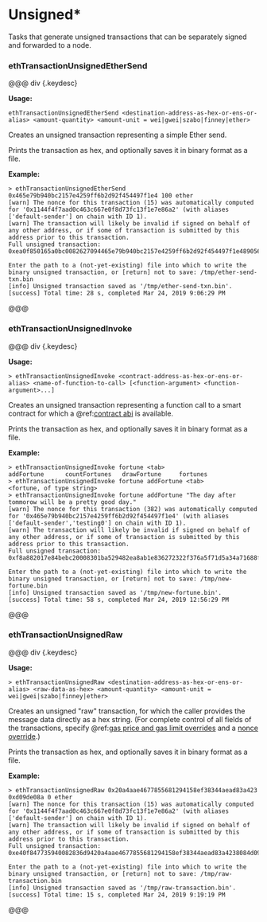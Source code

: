 # Unsigned*

Tasks that generate unsigned transactions that can be separately signed and forwarded to a node.

### ethTransactionUnsignedEtherSend

@@@ div {.keydesc}

**Usage:**
```
ethTransactionUnsignedEtherSend <destination-address-as-hex-or-ens-or-alias> <amount-quantity> <amount-unit = wei|gwei|szabo|finney|ether>
```
Creates an unsigned transaction representing a simple Ether send.

Prints the transaction as hex, and optionally saves it in binary format as a file.

**Example:**
```
> ethTransactionUnsignedEtherSend 0x465e79b940bc2157e4259ff6b2d92f454497f1e4 100 ether
[warn] The nonce for this transaction (15) was automatically computed for '0x1144f4f7aad0c463c667e0f8d73fc13f1e7e86a2' (with aliases ['default-sender'] on chain with ID 1).
[warn] The transaction will likely be invalid if signed on behalf of any other address, or if some of transaction is submitted by this address prior to this transaction.
Full unsigned transaction:
0xea0f850165a0bc0082627094465e79b940bc2157e4259ff6b2d92f454497f1e489056bc75e2d6310000080

Enter the path to a (not-yet-existing) file into which to write the binary unsigned transaction, or [return] not to save: /tmp/ether-send-txn.bin
[info] Unsigned transaction saved as '/tmp/ether-send-txn.bin'.
[success] Total time: 28 s, completed Mar 24, 2019 9:06:29 PM
```

@@@

### ethTransactionUnsignedInvoke

@@@ div {.keydesc}

**Usage:**
```
> ethTransactionUnsignedInvoke <contract-address-as-hex-or-ens-or-alias> <name-of-function-to-call> [<function-argument> <function-argument>...]
```

Creates an unsigned transaction representing a function call to a smart contract for which a @ref:[contract abi](../contract/abi.md) is available.

Prints the transaction as hex, and optionally saves it in binary format as a file.

**Example:**
```
> ethTransactionUnsignedInvoke fortune <tab>
addFortune      countFortunes   drawFortune     fortunes
> ethTransactionUnsignedInvoke fortune addFortune <tab>
<fortune, of type string>
> ethTransactionUnsignedInvoke fortune addFortune "The day after tommorow will be a pretty good day."
[warn] The nonce for this transaction (382) was automatically computed for '0x465e79b940bc2157e4259ff6b2d92f454497f1e4' (with aliases ['default-sender','testing0'] on chain with ID 1).
[warn] The transaction will likely be invalid if signed on behalf of any other address, or if some of transaction is submitted by this address prior to this transaction.
Full unsigned transaction:
0xf8a882017e84bebc20008301ba529482ea8ab1e836272322f376a5f71d5a34a71688f180b8844cf373e6000000000000000000000000000000000000000000000000000000000000002000000000000000000000000000000000000000000000000000000000000000315468652064617920616674657220746f6d6d6f726f772077696c6c20626520612070726574747920676f6f64206461792e000000000000000000000000000000

Enter the path to a (not-yet-existing) file into which to write the binary unsigned transaction, or [return] not to save: /tmp/new-fortune.bin
[info] Unsigned transaction saved as '/tmp/new-fortune.bin'.
[success] Total time: 58 s, completed Mar 24, 2019 12:56:29 PM
```

@@@

### ethTransactionUnsignedRaw

@@@ div {.keydesc}

**Usage:**
```
> ethTransactionUnsignedRaw <destination-address-as-hex-or-ens-or-alias> <raw-data-as-hex> <amount-quantity> <amount-unit = wei|gwei|szabo|finney|ether>
```

Creates an unsigned "raw" transaction, for which the caller provides the message data directly as a hex string.
(For complete control of all fields of the transactions, specify @ref:[gas price and gas limit overrides](gas.md) and a [nonce override](nonce.md).)

Prints the transaction as hex, and optionally saves it in binary format as a file.

**Example:**
```
> ethTransactionUnsignedRaw 0x20a4aae4677855681294158ef38344aead83a423 0xd09de08a 0 ether
[warn] The nonce for this transaction (15) was automatically computed for '0x1144f4f7aad0c463c667e0f8d73fc13f1e7e86a2' (with aliases ['default-sender'] on chain with ID 1).
[warn] The transaction will likely be invalid if signed on behalf of any other address, or if some of transaction is submitted by this address prior to this transaction.
Full unsigned transaction:
0xe40f847735940082836d9420a4aae4677855681294158ef38344aead83a4238084d09de08a

Enter the path to a (not-yet-existing) file into which to write the binary unsigned transaction, or [return] not to save: /tmp/raw-transaction.bin
[info] Unsigned transaction saved as '/tmp/raw-transaction.bin'.
[success] Total time: 15 s, completed Mar 24, 2019 9:19:19 PM
```

@@@
